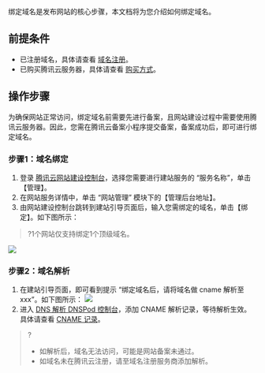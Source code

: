 绑定域名是发布网站的核心步骤，本文档将为您介绍如何绑定域名。

## 前提条件
- 已注册域名，具体请查看 [域名注册](https://cloud.tencent.com/document/product/242/9595)。
- 已购买腾讯云服务器，具体请查看 [购买方式](https://cloud.tencent.com/document/product/213/506)。

## 操作步骤
为确保网站正常访问，绑定域名前需要先进行备案，且网站建设过程中需要使用腾讯云服务器。因此，您需在腾讯云备案小程序提交备案，备案成功后，即可进行绑定域名。

### 步骤1：域名绑定 
1. 登录 [腾讯云网站建设控制台]()，选择您需要进行建站服务的 “服务名称”，单击【管理】。
2. 在网站服务详情中，单击 “网站管理” 模块下的【管理后台地址】。
3. 由网站建设控制台跳转到建站引导页面后，输入您需绑定的域名，单击【绑定】。如下图所示：
>?1个网站仅支持绑定1个顶级域名。
>
![](https://main.qcloudimg.com/raw/c82434f264cc37f1b713619031c6b8e0.png)

### 步骤2：域名解析
1. 在建站引导页面，即可看到提示 “绑定域名后，请将域名做 cname 解析至 xxx”。如下图所示：
 ![](https://main.qcloudimg.com/raw/a82c1e83f55449bd2b286bab8b0fd44e.png)
2. 进入 [DNS 解析 DNSPod 控制台]()，添加 CNAME 解析记录，等待解析生效。具体请查看 [CNAME 记录](https://cloud.tencent.com/document/product/302/3450)。
>?
>- 如解析后，域名无法访问，可能是网站备案未通过。
>- 如域名未在腾讯云注册，请至域名注册服务商添加解析。
